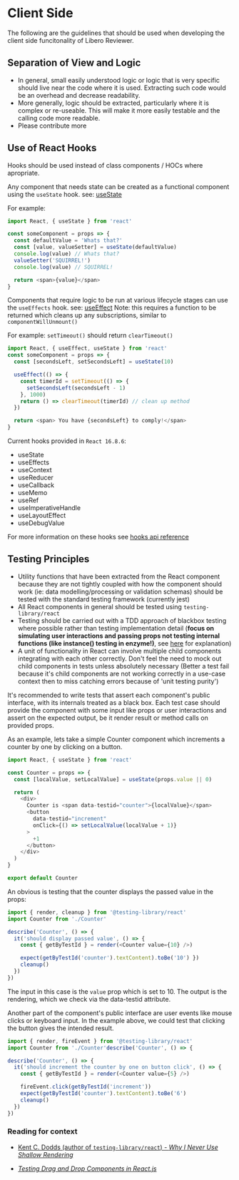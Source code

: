 # Client Side

The following are the guidelines that should be used when developing the client side
funcitonality of Libero Reviewer.

## Separation of View and Logic

- In general, small easily understood logic or logic that is very specific
  should live near the code where it is used. Extracting such code would be
  an overhead and decrease readability.
- More generally, logic should be extracted, particularly where it is complex or
  re-useable. This will make it more easily testable and the calling code more
  readable.
- Please contribute more

## Use of React Hooks

Hooks should be used instead of class components / HOCs where apropriate.

Any component that needs state can be created as a functional component using the `useState` hook. see: [useState](https://reactjs.org/docs/hooks-state.html)

For example:

```javascript
import React, { useState } from 'react'

const someComponent = props => {
  const defaultValue = 'Whats that?'
  const [value, valueSetter] = useState(defaultValue)
  console.log(value) // Whats that?
  valueSetter('SQUIRREL!')
  console.log(value) // SQUIRREL!

  return <span>{value}</span>
}
```

Components that require logic to be run at various lifecycle stages can use the `useEffects` hook. see: [useEffect](https://reactjs.org/docs/hooks-effect.html)
Note: this requires a function to be returned which cleans up any subscriptions, similar to `componentWillUnmount()`

For example: `setTimeout()` should return `clearTimeout()`

```javascript
import React, { useEffect, useState } from 'react'
const someComponent = props => {
  const [secondsLeft, setSecondsLeft] = useState(10)

  useEffect(() => {
    const timerId = setTimeout(() => {
      setSecondsLeft(secondsLeft - 1)
    }, 1000)
    return () => clearTimeout(timerId) // clean up method
  })

  return <span> You have {secondsLeft} to comply!</span>
}
```

Current hooks provided in `React 16.8.6`:

- useState
- useEffects
- useContext
- useReducer
- useCallback
- useMemo
- useRef
- useImperativeHandle
- useLayoutEffect
- useDebugValue

For more information on these hooks see [hooks api reference](https://reactjs.org/docs/hooks-reference.html)

## Testing Principles

- Utility functions that have been extracted from the React component because they are not tightly coupled with how the component should work (ie: data modelling/processing or validation schemas) should be tested with the standard testing framework (currently jest)
- All React components in general should be tested using `testing-library/react`
- Testing should be carried out with a TDD approach of blackbox testing where possible rather than testing implementation detail (**focus on simulating user interactions and passing props not testing internal functions (like instance() testing in enzyme!)**, see [here](https://kentcdodds.com/blog/why-i-never-use-shallow-rendering) for explanation)
- A unit of functionality in React can involve multiple child components integrating with each other correctly. Don't feel the need to mock out child components in tests unless absolutely necessary (Better a test fail because it's child components are not working correctly in a use-case context then to miss catching errors because of 'unit testing purity')

It's recommended to write tests that assert each component's public interface, with
its internals treated as a black box. Each test case should provide the component with some input
like props or user interactions and assert on the expected output, be it render result or method calls
on provided props.

As an example, lets take a simple Counter component which increments a counter by one by clicking on a button.

```js
import React, { useState } from 'react'

const Counter = props => {
  const [localValue, setLocalValue] = useState(props.value || 0)

  return (
    <div>
      Counter is <span data-testid="counter">{localValue}</span>
      <button
        data-testid="increment"
        onClick={() => setLocalValue(localValue + 1)}
      >
        +1
      </button>
    </div>
  )
}

export default Counter
```

An obvious is testing that the counter displays the passed value in the props:

```js
import { render, cleanup } from '@testing-library/react'
import Counter from './Counter'

describe('Counter', () => {
  it('should display passed value', () => {
    const { getByTestId } = render(<Counter value={10} />)

    expect(getByTestId('counter').textContent).toBe('10') })
    cleanup()
  })
})
```

The input in this case is the `value` prop which is set to 10. The output is the rendering, which we check
via the data-testid attribute.

Another part of the component's public interface are user events like mouse clicks or keyboard input. In
the example above, we could test that clicking the button gives the intended result.

```js
import { render, fireEvent } from '@testing-library/react'
import Counter from './Counter'describe('Counter', () => {

describe('Counter', () => {
  it('should increment the counter by one on button click', () => {
    const { getByTestId } = render(<Counter value={5} />)

    fireEvent.click(getByTestId('increment'))
    expect(getByTestId('counter').textContent).toBe('6')
    cleanup()
  })
})
```

### Reading for context

- [Kent C. Dodds (author of `testing-library/react`) - _Why I Never Use Shallow Rendering_](https://kentcdodds.com/blog/why-i-never-use-shallow-rendering)

- [_Testing Drag and Drop Components in React.js_](https://github.com/HurricaneJames/dex/blob/master/doc/Testing%20Complex%20Components%20in%20React.js.md)
